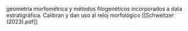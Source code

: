 geometría morfométrica y métodos filogenéticos incorporados a data estratigráfica. Calibran y dan uso al reloj morfológico [[Schweitzer (2023).pdf]]
